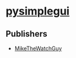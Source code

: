 # [pysimplegui](https://pypi.org/project/pysimplegui)



## Publishers
- [MikeTheWatchGuy](https://pypi.org/user/MikeTheWatchGuy)

